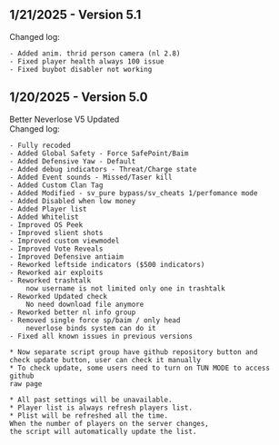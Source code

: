 ## 1/21/2025 - Version 5.1
Changed log:

    - Added anim. thrid person camera (nl 2.8)
    - Fixed player health always 100 issue
    - Fixed buybot disabler not working

## 1/20/2025 - Version 5.0
Better Neverlose V5 Updated  
Changed log:


    - Fully recoded
    - Added Global Safety - Force SafePoint/Baim
    - Added Defensive Yaw - Default
    - Added debug indicators - Threat/Charge state
    - Added Event sounds - Missed/Taser kill
    - Added Custom Clan Tag
    - Added Modified - sv_pure bypass/sv_cheats 1/perfomance mode
    - Added Disabled when low money
    - Added Player list
    - Added Whitelist
    - Improved OS Peek
    - Improved slient shots
    - Improved custom viewmodel
    - Improved Vote Reveals
    - Improved Defensive antiaim
    - Reworked leftside indicators ($500 indicators)
    - Reworked air exploits
    - Reworked trashtalk
        now username is not limited only one in trashtalk
    - Reworked Updated check
        No need download file anymore
    - Reworked better nl info group
    - Removed single force sp/baim / only head
        neverlose binds system can do it
    - Fixed all known issues in previous versions
    
    * Now separate script group have github repository button and
    check update button, user can check it manually
    * To check update, some users need to turn on TUN MODE to access github
    raw page

    * All past settings will be unavailable.
    * Player list is always refresh players list.
    * Plist will be refreshed all the time. 
    When the number of players on the server changes, 
    the script will automatically update the list.